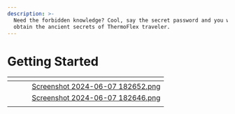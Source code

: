 ```yaml
---
description: >-
  Need the forbidden knowledge? Cool, say the secret password and you will
  obtain the ancient secrets of ThermoFlex traveler.
---
```


# Getting Started



<table data-view="cards"><thead><tr><th></th><th></th><th></th><th data-hidden data-card-cover data-type="files"></th></tr></thead><tbody><tr><td></td><td></td><td></td><td><a href=".gitbook/assets/Screenshot 2024-06-07 182652.png">Screenshot 2024-06-07 182652.png</a></td></tr><tr><td></td><td></td><td></td><td><a href=".gitbook/assets/Screenshot 2024-06-07 182646.png">Screenshot 2024-06-07 182646.png</a></td></tr><tr><td></td><td></td><td></td><td></td></tr></tbody></table>

